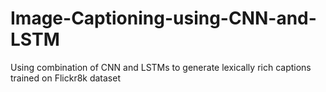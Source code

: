 # Image-Captioning-using-CNN-and-LSTM
Using combination of CNN and LSTMs to generate lexically rich captions trained on Flickr8k dataset
